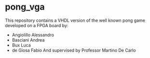 # pong_vga
This repository contains a VHDL version of the well known pong game developed on a FPGA board by:
- Angiolillo Alessandro
- Basciani Andrea 
- Bux Luca
- de Giosa Fabio
And supervised by Professor Martino De Carlo
